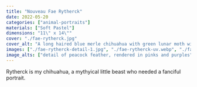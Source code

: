```yaml
---
title: "Nouveau Fae Rytherck"
date: 2022-05-20
categories: ["animal-portraits"]
materials: ["Soft Pastel"]
dimensions: "11\" x 14\""
cover: "./fae-rytherck.jpg"
cover_alt: "A long haired blue merle chihuahua with green lunar moth wings doing a play bow, surrounded by butterflies, feathers and flowers"
images: ["./fae-rytherck-detail-1.jpg", "./fae-rytherck-uv.webp", "./fae-rytherck-detail-2.jpg", "./fae-rytherck-detail-3.jpg"]
image_alts: ["detail of peacock feather, rendered in pinks and purples", "painting under blacklight, where the background border lines glow pink and green", "detail of tropical pink flower", "detail of face"]
---
```

Rytherck is my chihuahua, a mythyical little beast who needed a fanciful portrait.